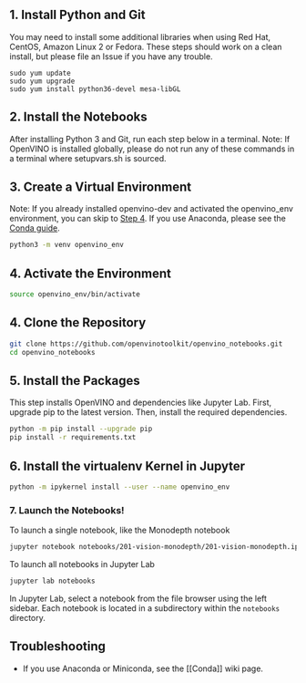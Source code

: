 ## 1. Install Python and Git

You may need to install some additional libraries when using Red Hat, CentOS, Amazon Linux 2 or Fedora. These steps should work on a clean install, but please file an Issue if you have any trouble.

```
sudo yum update
sudo yum upgrade
sudo yum install python36-devel mesa-libGL
```

## 2. Install the Notebooks

After installing Python 3 and Git, run each step below in a terminal. Note: If OpenVINO is installed globally, please do not run any of these commands in a terminal where setupvars.sh is sourced.

## 3. Create a Virtual Environment

Note: If you already installed openvino-dev and activated the openvino_env environment, you can skip to [Step 4](#4-clone-the-repository). If you use Anaconda, please see the [Conda guide](https://github.com/openvinotoolkit/openvino_notebooks/wiki/Conda).

```bash
python3 -m venv openvino_env
```

## 4. Activate the Environment

```bash
source openvino_env/bin/activate
```

## 4. Clone the Repository

```bash
git clone https://github.com/openvinotoolkit/openvino_notebooks.git
cd openvino_notebooks
```

## 5. Install the Packages

This step installs OpenVINO and dependencies like Jupyter Lab. First, upgrade pip to the latest version. Then, install the required dependencies. 

```bash
python -m pip install --upgrade pip
pip install -r requirements.txt
```

## 6. Install the virtualenv Kernel in Jupyter

```bash
python -m ipykernel install --user --name openvino_env
```

### 7. Launch the Notebooks!

To launch a single notebook, like the Monodepth notebook

```bash
jupyter notebook notebooks/201-vision-monodepth/201-vision-monodepth.ipynb
```

To launch all notebooks in Jupyter Lab

```bash
jupyter lab notebooks
```

In Jupyter Lab, select a notebook from the file browser using the left sidebar. Each notebook is located in a subdirectory within the `notebooks` directory.

## Troubleshooting

* If you use Anaconda or Miniconda, see the [[Conda]] wiki page.